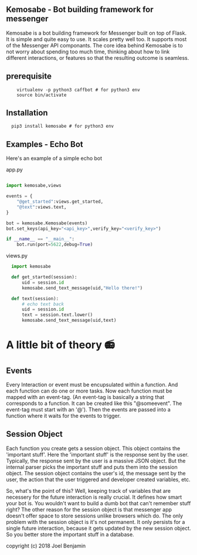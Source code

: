 

## Kemosabe - Bot building framework for messenger

Kemosabe is a bot building framework for Messenger built on top of Flask. It is simple and quite easy
to use. It scales pretty well too. It supports most of the Messenger API componants.
The core idea behind Kemosabe is to not worry about spending too much time, thinking
about how to link different interactions, or features so that the resulting outcome
is seamless.

## prerequisite

```
    virtualenv -p python3 caffbot # for python3 env
    source bin/activate           

```

## Installation

```
  pip3 install kemosabe # for python3 env
```


## Examples - Echo Bot

Here's an example of a simple echo bot

app.py
```python

import kemosabe,views

events = {
    "@get_started":views.get_started,
    "@text":views.text,
}

bot = kemosabe.Kemosabe(events)
bot.set_keys(api_key="<api_key>",verify_key="<verify_key>")

if __name__ == "__main__":
    bot.run(port=5622,debug=True)

```

views.py
```python
  import kemosabe

  def get_started(session):
      uid = session.id
      kemosabe.send_text_message(uid,"Hello there!")

  def text(session):
      # echo text back
      uid = session.id
      text = session.text.lower()
      kemosabe.send_text_message(uid,text)

```


# A little bit of theory 📻

## Events

Every Interaction or event must be encupsulated within a function. And each function
can do one or more tasks. Now each function must be mapped with an event-tag.
(An event-tag is basically a string that corresponds to a function. It can be created
like this "@someevent". The event-tag must start with an '@'). Then the events are passed
into a function where it waits for the events to trigger.

## Session Object

Each function you create gets a session object. This object contains the 'important stuff'.
Here the 'important stuff' is the response sent by the user. Typically, the
response sent by the user is a massive JSON object. But the internal parser
picks the important stuff and puts them into the session object. The session object
contains the user's id, the message sent by the user, the action that the user triggered
and developer created variables, etc.

So, what's the point of this? Well, keeping track of variables that are necessery
for the future interaction is really crucial. It defines how smart your bot is.
You wouldn't want to build a dumb bot that can't remember stuff right? The other reason
for the session object is that messenger app doesn't offer space to store sessions unlike
browsers which do. The only problem with the session object is it's not permanent. It only
persists for a single future interaction, because it gets updated by the new session object.
So you better store the important stuff in a database.


copyright (c) 2018 Joel Benjamin
